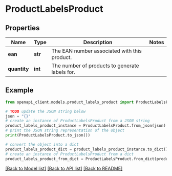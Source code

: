 # ProductLabelsProduct


## Properties

Name | Type | Description | Notes
------------ | ------------- | ------------- | -------------
**ean** | **str** | The EAN number associated with this product. | 
**quantity** | **int** | The number of products to generate labels for. | 

## Example

```python
from openapi_client.models.product_labels_product import ProductLabelsProduct

# TODO update the JSON string below
json = "{}"
# create an instance of ProductLabelsProduct from a JSON string
product_labels_product_instance = ProductLabelsProduct.from_json(json)
# print the JSON string representation of the object
print(ProductLabelsProduct.to_json())

# convert the object into a dict
product_labels_product_dict = product_labels_product_instance.to_dict()
# create an instance of ProductLabelsProduct from a dict
product_labels_product_from_dict = ProductLabelsProduct.from_dict(product_labels_product_dict)
```
[[Back to Model list]](../README.md#documentation-for-models) [[Back to API list]](../README.md#documentation-for-api-endpoints) [[Back to README]](../README.md)


